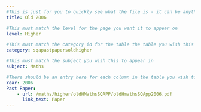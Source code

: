 ```yaml
---
#This is just for you to quickly see what the file is - it can be anything you want
title: Old 2006

#This must match the level for the page you want it to appear on
level: Higher

#This must match the category id for the table the table you wish this to appear in
category: sqapastpapersoldhigher

#This must match the subject you wish this to appear in
subject: Maths

#There should be an entry here for each column in the table you wish to populate:
Year: 2006
Past Paper:
    - url: /maths/higher/oldHMathsSQAPP/oldHmathsSQApp2006.pdf
      link_text: Paper
---
```


